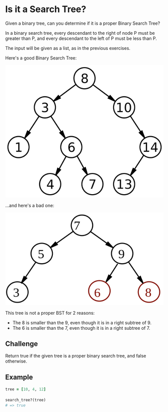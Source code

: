 # Is it a Search Tree?

Given a binary tree, can you determine if it is a proper Binary Search Tree?

In a binary search tree, every descendant to the right of node P must be greater than P, and every descendant to the left of P must be less than P.

The input will be given as a list, as in the previous exercises.

Here's a good Binary Search Tree:

![good_bst](good_bst.svg)

...and here's a bad one:

![bad_bst](bad_bst.svg)

This tree is not a proper BST for 2 reasons:

- The 8 is smaller than the 9, even though it is in a right subtree of 9.
- The 6 is smaller than the 7, even though it is in a right subtree of 7.

## Challenge

Return true if the given tree is a proper binary search tree, and false otherwise.

## Example

```ruby
tree = [10, 4, 12]

search_tree?(tree)
# => true
```
